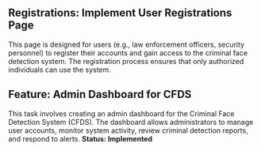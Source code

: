 ## Registrations: Implement User Registrations Page
This page is designed for users (e.g., law enforcement officers, security personnel) to register their accounts and gain access to the criminal face detection system. The registration process ensures that only authorized individuals can use the system.

## Feature: Admin Dashboard for CFDS
This task involves creating an admin dashboard for the Criminal Face Detection System (CFDS). The dashboard allows administrators to manage user accounts, monitor system activity, review criminal detection reports, and respond to alerts.
**Status: Implemented**



